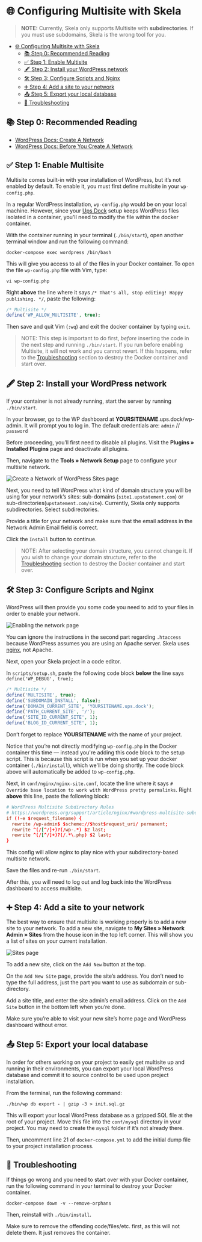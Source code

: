 # 🌐 Configuring Multisite with Skela

> **NOTE:** Currently, Skela only supports Multisite with **subdirectories**. If you must use subdomains, Skela is the wrong tool for you.

- [🌐 Configuring Multisite with Skela](#-configuring-multisite-with-skela)
  - [📚 Step 0: Recommended Reading](#-step-0-recommended-reading)
  - [✅ Step 1: Enable Multisite](#-step-1-enable-multisite)
  - [🖋 Step 2: Install your WordPress network](#-step-2-install-your-wordpress-network)
  - [🛠 Step 3: Configure Scripts and Nginx](#-step-3-configure-scripts-and-nginx)
  - [➕ Step 4: Add a site to your network](#-step-4-add-a-site-to-your-network)
  - [📤 Step 5: Export your local database](#-step-5-export-your-local-database)
  - [🧐 Troubleshooting](#-troubleshooting)

## 📚 Step 0: Recommended Reading

- [WordPress Docs: Create A Network](https://wordpress.org/support/article/create-a-network/)
- [WordPress Docs: Before You Create A Network](https://wordpress.org/support/article/before-you-create-a-network/)

## ✅ Step 1: Enable Multisite

Multisite comes built-in with your installation of WordPress, but it’s not enabled by default. To enable it, you must first define multisite in your `wp-config.php`.

In a regular WordPress installation, `wp-config.php` would be on your local machine. However, since your [Ups Dock](https://github.com/Upstatement/ups-dock) setup keeps WordPress files isolated in a container, you'll need to modify the file within the docker container.

With the container running in your terminal (`./bin/start`), open another terminal window and run the following command:

```shell
docker-compose exec wordpress /bin/bash
```

This will give you access to all of the files in your Docker container. To open the file `wp-config.php` file with Vim, type:

```shell
vi wp-config.php
```

Right **above** the line where it says `/* That's all, stop editing! Happy publishing. */`, paste the following:

```php
/* Multisite */
define('WP_ALLOW_MULTISITE', true);
```

Then save and quit Vim (`:wq`) and exit the docker container by typing `exit`.

> NOTE: This step is important to do first, _before_ inserting the code in the next step and running `./bin/start`. If you run before enabling Multisite, it will not work and you cannot revert. If this happens, refer to the [Troubleshooting](#-troubleshooting) section to destroy the Docker container and start over.

## 🖋 Step 2: Install your WordPress network

If your container is not already running, start the server by running `./bin/start`.

In your browser, go to the WP dashboard at **YOURSITENAME**.ups.dock/wp-admin. It will prompt you to log in. The default credentials are: `admin` // `password`

Before proceeding, you’ll first need to disable all plugins. Visit the **Plugins » Installed Plugins** page and deactivate all plugins.

Then, navigate to the **Tools » Network Setup** page to configure your multisite network.

![Create a Network of WordPress Sites page](https://i0.wp.com/wordpress.org/support/files/2018/11/network-create.png?fit=1024%2C743&ssl=1)

Next, you need to tell WordPress what kind of domain structure you will be using for your network’s sites: sub-domains (`site1.upstatement.com`) or sub-directories(`upstatement.com/site`). Currently, Skela only supports subdirectories. Select subdirectories.

Provide a title for your network and make sure that the email address in the Network Admin Email field is correct.

Click the `Install` button to continue.

> NOTE: After selecting your domain structure, you cannot change it. If you wish to change your domain structure, refer to the [Troubleshooting](#-troubleshooting) section to destroy the Docker container and start over.

## 🛠 Step 3: Configure Scripts and Nginx

WordPress will then provide you some code you need to add to your files in order to enable your network.

![Enabling the network page](https://i0.wp.com/wordpress.org/support/files/2018/11/tools-network-created.png?fit=1024%2C742&ssl=1)

You can ignore the instructions in the second part regarding `.htaccess` because WordPress assumes you are using an Apache server. Skela uses [nginx](https://www.nginx.com/), not Apache.

Next, open your Skela project in a code editor.

In `scripts/setup.sh`, paste the following code block **below** the line says `define('WP_DEBUG', true);`

```php
/* Multisite */
define('MULTISITE', true);
define('SUBDOMAIN_INSTALL', false);
define('DOMAIN_CURRENT_SITE', 'YOURSITENAME.ups.dock');
define('PATH_CURRENT_SITE', '/');
define('SITE_ID_CURRENT_SITE', 1);
define('BLOG_ID_CURRENT_SITE', 1);
```

Don’t forget to replace **YOURSITENAME** with the name of your project.

Notice that you’re not directly modifying `wp-config.php` in the Docker container this time — instead you're adding this code block to the setup script. This is because this script is run when you set up your docker container (`./bin/install`), which we'll be doing shortly. The code block above will automatically be added to `wp-config.php`.

Next, in `conf/nginx/nginx-site.conf`, locate the line where it says `# Override base location to work with WordPress pretty permalinks`. Right **above** this line, paste the following block:

```conf
# WordPress Multisite Subdirectory Rules
# https://wordpress.org/support/article/nginx/#wordpress-multisite-subdirectory-rules
if (!-e $request_filename) {
  rewrite /wp-admin$ $scheme://$host$request_uri/ permanent;
  rewrite ^(/[^/]+)?(/wp-.*) $2 last;
  rewrite ^(/[^/]+)?(/.*\.php) $2 last;
}
```

This config will allow nginx to play nice with your subdirectory-based multisite network.

Save the files and re-run `./bin/start`.

After this, you will need to log out and log back into the WordPress dashboard to access multisite.

## ➕ Step 4: Add a site to your network

The best way to ensure that multisite is working properly is to add a new site to your network. To add a new site, navigate to **My Sites » Network Admin » Sites** from the house icon in the top left corner. This will show you a list of sites on your current installation.

![Sites page](https://i0.wp.com/wordpress.org/support/files/2018/11/network-admin-link.png?fit=383%2C184&ssl=1)

To add a new site, click on the `Add New` button at the top.

On the `Add New Site` page, provide the site’s address. You don’t need to type the full address, just the part you want to use as subdomain or sub-directory.

Add a site title, and enter the site admin’s email address. Click on the `Add Site` button in the bottom left when you’re done.

Make sure you’re able to visit your new site’s home page and WordPress dashboard without error.

## 📤 Step 5: Export your local database

In order for others working on your project to easily get multisite up and running in their environments, you can export your local WordPress database and commit it to source control to be used upon project installation.

From the terminal, run the following command:

```shell
./bin/wp db export - | gzip -3 > init.sql.gz
```

This will export your local WordPress database as a gzipped SQL file at the root of your project. Move this file into the `conf/mysql` directory in your project. You may need to create the `mysql` folder if it’s not already there.

Then, uncomment line 21 of `docker-compose.yml` to add the initial dump file to your project installation process.

## 🧐 Troubleshooting

If things go wrong and you need to start over with your Docker container, run the following command in your terminal to destroy your Docker container.

```shell
docker-compose down -v --remove-orphans
```

Then, reinstall with `./bin/install`.

Make sure to remove the offending code/files/etc. first, as this will not delete them. It just removes the container.
